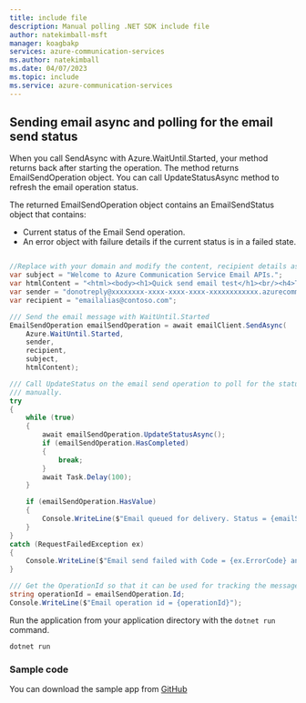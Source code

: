 ```yaml
---
title: include file
description: Manual polling .NET SDK include file
author: natekimball-msft
manager: koagbakp
services: azure-communication-services
ms.author: natekimball
ms.date: 04/07/2023
ms.topic: include
ms.service: azure-communication-services
---
```


## Sending email async and polling for the email send status

When you call SendAsync with Azure.WaitUntil.Started, your method returns back after starting the operation. The method returns EmailSendOperation object. You can call UpdateStatusAsync method to refresh the email operation status. 

The returned EmailSendOperation object contains an EmailSendStatus object that contains: 
- Current status of the Email Send operation.
- An error object with failure details if the current status is in a failed state.

```csharp

//Replace with your domain and modify the content, recipient details as required
var subject = "Welcome to Azure Communication Service Email APIs.";
var htmlContent = "<html><body><h1>Quick send email test</h1><br/><h4>This email message is sent from Azure Communication Service Email.</h4><p>This mail was sent using .NET SDK!!</p></body></html>";
var sender = "donotreply@xxxxxxxx-xxxx-xxxx-xxxx-xxxxxxxxxxxx.azurecomm.net";
var recipient = "emailalias@contoso.com";

/// Send the email message with WaitUntil.Started
EmailSendOperation emailSendOperation = await emailClient.SendAsync(
    Azure.WaitUntil.Started,
    sender,
    recipient,
    subject,
    htmlContent);

/// Call UpdateStatus on the email send operation to poll for the status
/// manually.
try
{
    while (true)
    {
        await emailSendOperation.UpdateStatusAsync();
        if (emailSendOperation.HasCompleted)
        {
            break;
        }
        await Task.Delay(100);
    }

    if (emailSendOperation.HasValue)
    {
        Console.WriteLine($"Email queued for delivery. Status = {emailSendOperation.Value.Status}");
    }
}
catch (RequestFailedException ex)
{
    Console.WriteLine($"Email send failed with Code = {ex.ErrorCode} and Message = {ex.Message}");
}

/// Get the OperationId so that it can be used for tracking the message for troubleshooting
string operationId = emailSendOperation.Id;
Console.WriteLine($"Email operation id = {operationId}");
```

Run the application from your application directory with the `dotnet run` command.

```console
dotnet run
```

### Sample code

You can download the sample app from [GitHub](https://github.com/Azure-Samples/communication-services-dotnet-quickstarts/tree/main/SendEmailAdvanced/SendEmailWithManualPollingForStatus)
